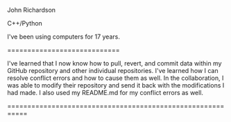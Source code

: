 John Richardson

C++/Python

I've been using computers for 17 years. 


============================

I've learned that I now know how to pull, revert, and commit data within my GitHub repository and other individual repositories. I've learned how I can resolve conflict errors and how to cause them as well. In the collaboration, I was able to modify their repository and send it back with the modifications I had made. I also used my README.md for my conflict errors as well. 

===========================================================


